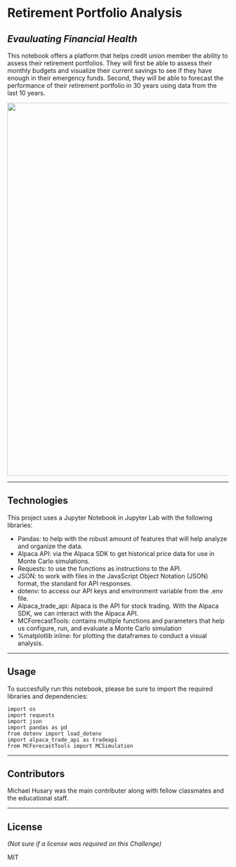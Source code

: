 # Retirement Portfolio Analysis
## *Evauluating Financial Health*

This notebook offers a platform that helps credit union member the ability to assess their retirement portfolios. They will first be able to assess their monthly budgets and visualize their current savings to see if they have enough in their emergency funds. Second, they will be able to forecast the performance of their retirement portfolio in 30 years using data from the last 10 years.

<img src="Module_5_Challenge/Images/5-4-monte-carlo-line-plot.png" width="850" >

---

## Technologies

This project uses a Jupyter Notebook in Jupyter Lab with the following libraries:

- Pandas: to help with the robust amount of features that will help analyze and organize the data.
- Alpaca API: via the Alpaca SDK to get historical price data for use in Monte Carlo simulations.
- Requests: to use the functions as instructions to the API. 
- JSON: to work with files in the JavaScript Object Notation (JSON) format, the standard for API responses.
- dotenv: to access our API keys and environment variable from the .env file.
- Alpaca_trade_api: Alpaca is the API for stock trading. With the Alpaca SDK, we can interact with the Alpaca API.
- MCForecastTools: contains multiple functions and parameters that help us configure, run, and evaluate a Monte Carlo simulation
- %matplotlib inline: for plotting the dataframes to conduct a visual analysis.

---

## Usage

To succesfully run this notebook, please be sure to import the required libraries and dependencies:

```
import os
import requests
import json
import pandas as pd
from dotenv import load_dotenv
import alpaca_trade_api as tradeapi
from MCForecastTools import MCSimulation
```

---

## Contributors

Michael Husary was the main contributer along with fellow classmates and the educational staff. 

--- 

## License
*(Not sure if a license was required on this Challenge)*


MIT
